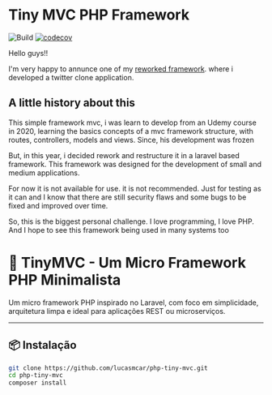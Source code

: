 # Tiny MVC PHP Framework

![Build](https://github.com/lucasmcar/php-tiny-mvc/actions/workflows/phpunit.yml/badge.svg)
[![codecov](https://codecov.io/gh/lucasmcar/php-tiny-mvc/branch/master/graph/badge.svg?token=CODECOV_TOKEN)](https://codecov.io/gh/lucasmcar/php-tiny-mvc)

Hello guys!!

I'm very happy to annunce one of my [reworked framework](https://github.com/lucasmcar/dmf-twitterclone-wcss). where i developed a twitter clone application.

## A little history about this

This simple framework mvc, i was learn to develop from an Udemy course in 2020, learning the basics concepts of a mvc framework structure, with routes, controllers, models and views. 
Since, his development was frozen

But, in this year, i decided rework and restructure it in a laravel based framework.
This framework was designed for the development of small and medium applications.

For now it is not available for use.
it is not recommended. Just for testing as it can and I know that there are still security flaws and some bugs to be fixed and improved over time.

So, this is the biggest personal challenge. I love programming, I love PHP. And I hope to see this framework being used in many systems too

# 🚀 TinyMVC - Um Micro Framework PHP Minimalista



Um micro framework PHP inspirado no Laravel, com foco em simplicidade, arquitetura limpa e ideal para aplicações REST ou microserviços.

---

## 📦 Instalação

```bash
git clone https://github.com/lucasmcar/php-tiny-mvc.git
cd php-tiny-mvc
composer install


